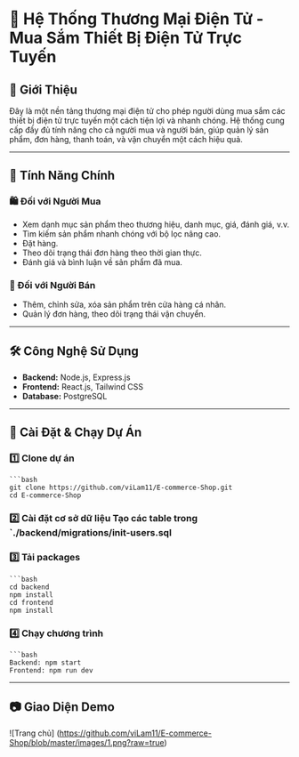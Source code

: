 # 🛒 Hệ Thống Thương Mại Điện Tử - Mua Sắm Thiết Bị Điện Tử Trực Tuyến  

## 📌 Giới Thiệu  
Đây là một nền tảng thương mại điện tử cho phép người dùng mua sắm các thiết bị điện tử trực tuyến một cách tiện lợi và nhanh chóng. Hệ thống cung cấp đầy đủ tính năng cho cả người mua và người bán, giúp quản lý sản phẩm, đơn hàng, thanh toán, và vận chuyển một cách hiệu quả.  

---

## 🎯 Tính Năng Chính  

### 🛍️ Đối với Người Mua  
- Xem danh mục sản phẩm theo thương hiệu, danh mục, giá, đánh giá, v.v.  
- Tìm kiếm sản phẩm nhanh chóng với bộ lọc nâng cao.  
- Đặt hàng.  
- Theo dõi trạng thái đơn hàng theo thời gian thực.  
- Đánh giá và bình luận về sản phẩm đã mua.  

### 🏪 Đối với Người Bán  
- Thêm, chỉnh sửa, xóa sản phẩm trên cửa hàng cá nhân.  
- Quản lý đơn hàng, theo dõi trạng thái vận chuyển.  

---

## 🛠️ Công Nghệ Sử Dụng  
- **Backend:** Node.js, Express.js  
- **Frontend:** React.js, Tailwind CSS  
- **Database:** PostgreSQL

---

## 🚀 Cài Đặt & Chạy Dự Án  

### 1️⃣ Clone dự án  
    ```bash
    git clone https://github.com/viLam11/E-commerce-Shop.git
    cd E-commerce-Shop
### 2️⃣ Cài đặt cơ sở dữ liệu Tạo các table trong `./backend/migrations/init-users.sql
### 3️⃣ Tải packages 
    ```bash
    cd backend
    npm install
    cd frontend
    npm install
### 4️⃣ Chạy chương trình
    ```bash
    Backend: npm start
    Frontend: npm run dev

---

## 📷 Giao Diện Demo  
![Trang chủ] (https://github.com/viLam11/E-commerce-Shop/blob/master/images/1.png?raw=true)
